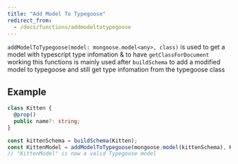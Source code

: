 ```yaml
---
title: "Add Model To Typegoose"
redirect_from:
  - /docs/functions/addmodeltotypegoose
---
```


`addModelToTypegoose(model: mongoose.model<any>, class)` is used to get a model with typescript type infomation & to have `getClassForDocument` working
this functions is mainly used after `buildSchema` to add a modified model to typegoose and still get type infomation from the typegoose class

## Example

```ts
class Kitten {
  @prop()
  public name?: string;
}

const kittenSchema = buildSchema(Kitten);
const KittenModel = addModelToTypegoose(mongoose.model(kittenSchema), Kitten);
// "KittenModel" is now a valid Typegoose model
```
